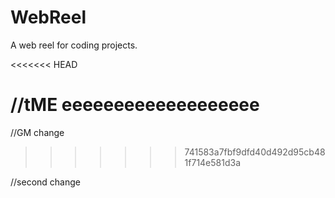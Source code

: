 # WebReel
A web reel for coding projects.

<<<<<<< HEAD

//tME eeeeeeeeeeeeeeeeeee
=======
//GM change
>>>>>>> 741583a7fbf9dfd40d492d95cb481f714e581d3a

//second change
